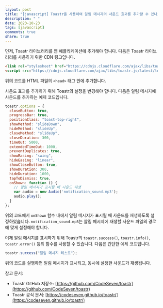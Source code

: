 ```yaml
---
layout: post
title: "[javascript] Toastr을 사용하여 알림 메시지의 사운드 효과를 추가할 수 있나요?"
description: " "
date: 2023-10-23
tags: [javascript]
comments: true
share: true
---
```


먼저, Toastr 라이브러리를 웹 애플리케이션에 추가해야 합니다. 다음은 Toastr 라이브러리를 사용하기 위한 CDN 링크입니다.

```html
<link rel="stylesheet" href="https://cdnjs.cloudflare.com/ajax/libs/toastr.js/latest/toastr.min.css">
<script src="https://cdnjs.cloudflare.com/ajax/libs/toastr.js/latest/toastr.min.js"></script>
```

위의 코드를 HTML 파일의 `<head>` 태그 안에 추가합니다.

사운드 효과를 추가하기 위해 Toastr의 설정을 변경해야 합니다. 다음은 알림 메시지에 사운드를 추가하는 예제 코드입니다.

```javascript
toastr.options = {
  closeButton: true,
  progressBar: true,
  positionClass: "toast-top-right",
  showMethod: "slideDown",
  hideMethod: "slideUp",
  closeMethod: "slideUp",
  closeDuration: 300,
  timeOut: 5000,
  extendedTimeOut: 1000,
  preventDuplicates: true,
  showEasing: "swing",
  hideEasing: "linear",
  showCloseButton: true,
  showDuration: 300,
  hideDuration: 1000,
  tapToDismiss: true,
  onShown: function () {
    // 알림 메시지가 표시될 때 사운드 재생
    var audio = new Audio('notification_sound.mp3');
    audio.play();
  }
};
```

위의 코드에서 `onShown` 함수 내에서 알림 메시지가 표시될 때 사운드를 재생하도록 설정하였습니다. `notification_sound.mp3`는 알림 메시지에 재생할 사운드 파일의 경로에 맞게 설정해야 합니다.

이제 알림 메시지를 표시하기 위해 Toastr의 `toastr.success()`, `toastr.info()`, `toastr.error()` 등의 함수를 사용할 수 있습니다. 다음은 간단한 예제 코드입니다.

```javascript
toastr.success("알림 메시지 테스트");
```

위의 코드를 실행하면 알림 메시지가 표시되고, 동시에 설정한 사운드가 재생됩니다.

참고 문서:

- Toastr GitHub 저장소: [https://github.com/CodeSeven/toastr](https://github.com/CodeSeven/toastr)
- Toastr 공식 문서: [https://codeseven.github.io/toastr/](https://codeseven.github.io/toastr/)
